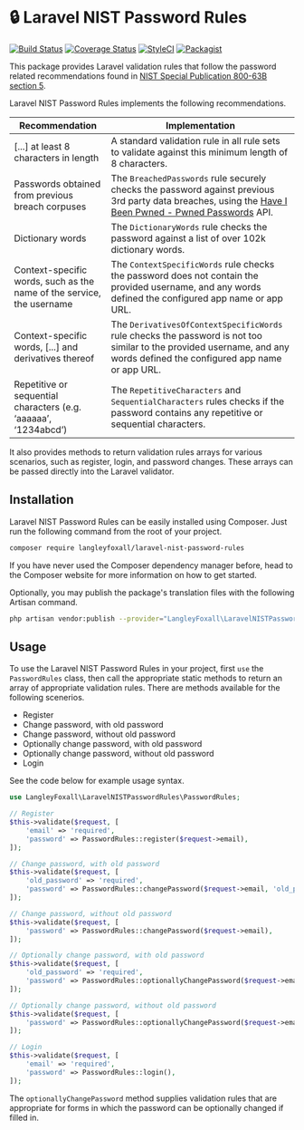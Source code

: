 # 🔒 Laravel NIST Password Rules

[![Build Status](https://travis-ci.org/langleyfoxall/laravel-nist-password-rules.svg?branch=master)](https://travis-ci.org/langleyfoxall/laravel-nist-password-rules)
[![Coverage Status](https://coveralls.io/repos/github/langleyfoxall/laravel-nist-password-rules/badge.svg?branch=master)](https://coveralls.io/github/langleyfoxall/laravel-nist-password-rules?branch=master)
[![StyleCI](https://github.styleci.io/repos/154853082/shield?branch=master)](https://github.styleci.io/repos/154853082)
[![Packagist](https://img.shields.io/packagist/dt/langleyfoxall/laravel-nist-password-rules.svg)](https://packagist.org/packages/langleyfoxall/laravel-nist-password-rules/stats)

This package provides Laravel validation rules that follow the password related
recommendations found in [NIST Special Publication 800-63B section 5](https://pages.nist.gov/800-63-3/sp800-63b.html#sec5). 

Laravel NIST Password Rules implements the following recommendations.

| Recommendation  | Implementation  |
|---|---|
| [...] at least 8 characters in length | A standard validation rule in all rule sets to validate against this minimum length of 8 characters. |
| Passwords obtained from previous breach corpuses | The `BreachedPasswords` rule securely checks the password against previous 3rd party data breaches, using the [Have I Been Pwned - Pwned Passwords](https://haveibeenpwned.com/Passwords) API. |  
| Dictionary words | The `DictionaryWords` rule checks the password against a list of over 102k dictionary words. | 
| Context-specific words, such as the name of the service, the username | The `ContextSpecificWords` rule checks the password does not contain the provided username, and any words defined the configured app name or app URL. |
| Context-specific words, [...] and derivatives thereof | The `DerivativesOfContextSpecificWords` rule checks the password is not too similar to the provided username, and any words defined the configured app name or app URL. |
| Repetitive or sequential characters (e.g. ‘aaaaaa’, ‘1234abcd’) | The `RepetitiveCharacters` and `SequentialCharacters` rules checks if the password contains any repetitive or sequential characters. |

It also provides methods to return validation rules arrays for various 
scenarios, such as register, login, and password changes. These arrays can
be passed directly into the Laravel validator. 

## Installation

Laravel NIST Password Rules can be easily installed using Composer. Just run the following 
command from the root of your project.

```bash
composer require langleyfoxall/laravel-nist-password-rules
```

If you have never used the Composer dependency manager before, head to the Composer website 
for more information on how to get started.

Optionally, you may publish the package's translation files with
the following Artisan command.
 
```bash
php artisan vendor:publish --provider="LangleyFoxall\LaravelNISTPasswordRules\ServiceProvider"
```
 

## Usage

To use the Laravel NIST Password Rules in your project, first `use` the 
`PasswordRules` class, then call the appropriate static methods to return
an array of appropriate validation rules. There are methods available for 
the following scenerios.

* Register
* Change password, with old password
* Change password, without old password
* Optionally change password, with old password
* Optionally change password, without old password
* Login

See the code below for example usage syntax.

```php
use LangleyFoxall\LaravelNISTPasswordRules\PasswordRules;

// Register
$this->validate($request, [
    'email' => 'required',
    'password' => PasswordRules::register($request->email),
]);

// Change password, with old password
$this->validate($request, [
    'old_password' => 'required',
    'password' => PasswordRules::changePassword($request->email, 'old_password'),
]);

// Change password, without old password
$this->validate($request, [
    'password' => PasswordRules::changePassword($request->email),
]);

// Optionally change password, with old password
$this->validate($request, [
    'old_password' => 'required',
    'password' => PasswordRules::optionallyChangePassword($request->email, 'old_password'),
]);

// Optionally change password, without old password
$this->validate($request, [
    'password' => PasswordRules::optionallyChangePassword($request->email),
]);

// Login
$this->validate($request, [
    'email' => 'required',
    'password' => PasswordRules::login(),
]);
```

The `optionallyChangePassword` method supplies validation rules that are
appropriate for forms in which the password can be optionally changed if 
filled in.
